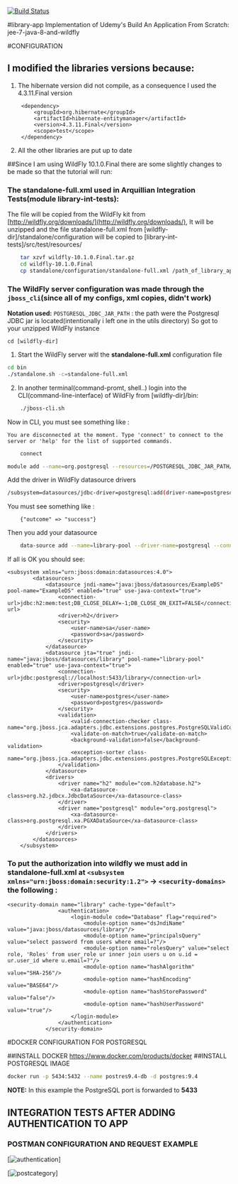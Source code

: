 [![Build Status](https://travis-ci.org/iuliandavid/library-app.svg?branch=master)](https://travis-ci.org/iuliandavid/library-app)

#library-app
Implementation of Udemy's Build An Application From Scratch: jee-7-java-8-and-wildfly



#CONFIGURATION
## I modified the libraries versions because:
1. The hibernate version did not compile, as a consequence I used the 4.3.11.Final version
	
	
		<dependency>
			<groupId>org.hibernate</groupId>
			<artifactId>hibernate-entitymanager</artifactId>
			<version>4.3.11.Final</version>
			<scope>test</scope>
		</dependency>
		
2. All the other libraries are put up to date

##Since I am using WildFly 10.1.0.Final there are some slightly changes to be made so that the tutorial will run:
### The standalone-full.xml used in Arquillian Integration Tests(module library-int-tests):
	
The file will be copied from the WildFly kit from [http://wildfly.org/downloads/](http://wildfly.org/downloads/), It will be unzipped and the file standalone-full.xml from [wildfly-dir]/standalone/configuration will be copied to [library-int-tests]/src/test/resources/
	
```sh
	tar xzvf wildfly-10.1.0.Final.tar.gz
	cd wildfly-10.1.0.Final
	cp standalone/configuration/standalone-full.xml /path_of_library_app_project/library-int-tests/src/test/resources/
```
	
### The WildFly server configuration was made through the `jboss_cli`(since all of my configs, xml copies, didn't work)

__Notation used:__ `POSTGRESQL_JDBC_JAR_PATH` : the path were the Postgresql JDBC jar is located(intentionally i left one in the utils directory)
So got to your unzipped WildFly instance

	cd [wildfly-dir]
	
1. Start the WildFly server witl the **standalone-full.xml** configuration file 

```sh
cd bin
./standalone.sh -c=standalone-full.xml
```
2. In another terminal(command-promt, shell..) login into the CLI(command-line-interface) of WildFly from [wildfly-dir]/bin:

```sh
	./jboss-cli.sh 
```
	
 Now in CLI, you must see something like :  
	
	You are disconnected at the moment. Type 'connect' to connect to the server or 'help' for the list of supported commands.

<file>
</file>

```sh
	connect
```

<file>
</file>

```sh
module add --name=org.postgresql --resources=/POSTGRESQL_JDBC_JAR_PATH/postgresql-9.4-1206-jdbc42.jar --dependencies=javax.api,javax.transaction.api
```
	
 Add the driver in WildFly datasource drivers

```sh
/subsystem=datasources/jdbc-driver=postgresql:add(driver-name=postgresql,driver-module-name=org.postgresql,driver-xa-datasource-class-name=org.postgresql.xa.PGXADataSource)
```			
		
 You must see something like :
		
		{"outcome" => "success"}
		
 Then you add your datasource 
		
```sh		
	data-source add --name=library-pool --driver-name=postgresql --connection-url=jdbc:postgresql://localhost:5432/library --jndi-name=java:jboss/datasources/library --user-name=postgres --password=postgres --jta=true --use-java-context=true --transaction-isolation=TRANSACTION_READ_COMMITTED --min-pool-size=5 --max-pool-size=10 --pool-prefill=true --pool-use-strict-min=false --flush-strategy=FailingConnectionOnly  --validate-on-match=true --background-validation=false --valid-connection-checker-class-name=org.jboss.jca.adapters.jdbc.extensions.postgres.PostgreSQLValidConnectionChecker --exception-sorter-class-name=org.jboss.jca.adapters.jdbc.extensions.postgres.PostgreSQLExceptionSorter --enabled=true
```	
	
 If all is OK you should see:

	<subsystem xmlns="urn:jboss:domain:datasources:4.0">
            <datasources>
                <datasource jndi-name="java:jboss/datasources/ExampleDS" pool-name="ExampleDS" enabled="true" use-java-context="true">
                    <connection-url>jdbc:h2:mem:test;DB_CLOSE_DELAY=-1;DB_CLOSE_ON_EXIT=FALSE</connection-url>
                    <driver>h2</driver>
                    <security>
                        <user-name>sa</user-name>
                        <password>sa</password>
                    </security>
                </datasource>
                <datasource jta="true" jndi-name="java:jboss/datasources/library" pool-name="library-pool" enabled="true" use-java-context="true">
                    <connection-url>jdbc:postgresql://localhost:5433/library</connection-url>
                    <driver>postgresql</driver>
                    <security>
                        <user-name>postgres</user-name>
                        <password>postgres</password>
                    </security>
                    <validation>
                        <valid-connection-checker class-name="org.jboss.jca.adapters.jdbc.extensions.postgres.PostgreSQLValidConnectionChecker"/>
                        <validate-on-match>true</validate-on-match>
                        <background-validation>false</background-validation>
                        <exception-sorter class-name="org.jboss.jca.adapters.jdbc.extensions.postgres.PostgreSQLExceptionSorter"/>
                    </validation>
                </datasource>
                <drivers>
                    <driver name="h2" module="com.h2database.h2">
                        <xa-datasource-class>org.h2.jdbcx.JdbcDataSource</xa-datasource-class>
                    </driver>
                    <driver name="postgresql" module="org.postgresql">
                        <xa-datasource-class>org.postgresql.xa.PGXADataSource</xa-datasource-class>
                    </driver>
                </drivers>
            </datasources>
        </subsystem>
 
 ### To put the authorization into wildfly we must add in standalone-full.xml at `<subsystem xmlns="urn:jboss:domain:security:1.2">` -> `<security-domains>`    the following :
 
 	<security-domain name="library" cache-type="default">
                    <authentication>
                        <login-module code="Database" flag="required">
                            <module-option name="dsJndiName" value="java:jboss/datasources/library"/>
                            <module-option name="principalsQuery" value="select password from users where email=?"/>
                            <module-option name="rolesQuery" value="select role, 'Roles' from user_role ur inner join users u on u.id = ur.user_id where u.email=?"/>
                            <module-option name="hashAlgorithm" value="SHA-256"/>
                            <module-option name="hashEncoding" value="BASE64"/>
                            <module-option name="hashStorePassword" value="false"/>
                            <module-option name="hashUserPassword" value="true"/>
                        </login-module>
                    </authentication>
                </security-domain> 
		
		
#DOCKER CONFIGURATION FOR POSTGRESQL

##INSTALL DOCKER
https://www.docker.com/products/docker
##INSTALL POSTGRESQL IMAGE
```sh
docker run -p 5434:5432 --name postres9.4-db -d postgres:9.4
```
__NOTE:__ In this example the PostgreSQL port is forwarded to **5433**


## INTEGRATION TESTS AFTER ADDING AUTHENTICATION TO APP

### POSTMAN CONFIGURATION AND REQUEST EXAMPLE 


[![authentication](https://cloud.githubusercontent.com/assets/7404474/22626154/04f97fc6-ebb0-11e6-86d0-9f72e59c2a26.png)]

[![postcategory](https://cloud.githubusercontent.com/assets/7404474/22626151/daa3eaa4-ebaf-11e6-82f5-1b48614200bc.png)]